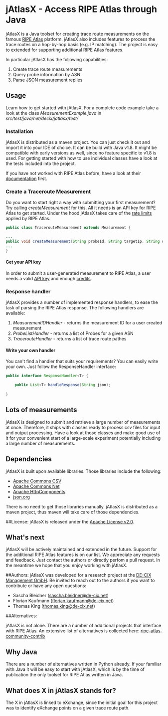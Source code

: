 # jAtlasX - Access RIPE Atlas through Java
jAtlasX is a Java toolset for creating trace route measurements on the famous [RIPE Atlas](https://atlas.ripe.net) platform. jAtlasX also includes features to process the trace routes on a hop-by-hop basis (e.g. IP matching). The project is easy to extended for supporting additional RIPE Atlas features. 

In particular jAtlasX has the following capabilities:

1. Create trace route measurements
2. Query probe information by ASN 
3. Parse JSON measurement replies

## Usage
Learn how to get started with jAtlasX. For a complete code example take a look at the class *MeasurementExample.java* in *src/test/java/net/decix/jatlasx/test/*

### Installation
jAtlasX is distributed as a maven project. You can just check it out and import it into your IDE of choice. It can be build with Java v1.8. It might be compatible with early versions as well, since no feature specific to v1.8 is used. For getting started with how to use individual classes have a look at the tests included into the project. 

If you have not worked with RIPE Atlas before, have a look at their [documentation](https://atlas.ripe.net/docs/) first.

### Create a Traceroute Measurement
Do you want to start right a way with submitting your first measurement? Try calling *createMeasurement* for this. All it needs is an API key for RIPE Atlas to get started. Under the hood jAtlasX takes care of the [rate limits](https://atlas.ripe.net/docs/udm/#rate-limits) applied by RIPE Atlas.  

```java
public class TracerouteMeasurement extends Measurement {

...
public void createMeasurement(String probeId, String targetIp, String description)
...
}
```

#### Get your API key
In order to submit a user-generated measurement to RIPE Atlas, a user needs a valid [API key](https://atlas.ripe.net/docs/keys/) and enough [credits](https://atlas.ripe.net/docs/credits/). 


### Response handler
jAtlasX provides a number of implemented response handlers, to ease the task of parsing the RIPE Atlas response. The following handlers are available:

1. *MeasurementIDHandler* - returns the measurement ID for a user created measurement
2. *ProbeListHandler* - returns a list of Probes for a given ASN
3. *TracerouteHandler* - returns a list of trace route pathes 

#### Write your own handler
You can't find a handler that suits your requirements? You can easily write your own. Just follow the ResponseHandler interface:

```java
public interface ResponseHandler<T> {

	public List<T> handleResponse(String json);
	
}
```
## Lots of measurements
jAtlasX is designed to submit and retrieve a large number of measurements at once. Therefore, it ships with classes ready to process csv files for input and output processing. Have a look at those classes and make good use of it for your convenient start of a large-scale experiment potentially including a large number of measurements.

## Dependencies
jAtlasX is built upon available libraries. Those libraries include the following:

* [Apache Commons CSV](https://commons.apache.org/proper/commons-csv/)
* [Apache Commons Net](https://commons.apache.org/proper/commons-net/)
* [Apache HttpComponents](https://hc.apache.org)
* [json.org](http://www.json.org/java/index.html)

There is no need to get those libraries manually. jAtlasX is distributed as a maven project, thus maven will take care of those dependencies. 

##License: 
jAtlasX is released under the [Apache License v2.0](http://www.apache.org/licenses/LICENSE-2.0.html??). 

## What's next
jAtlasX will be actively maintained and extended in the future. Support for the additional RIPE Atlas features is on our list. We appreciate any requests and feedback. Just contact the authors or directly perfom a pull request. In the meantime we hope that you enjoy working with jAtlasX. 

##Authors:
jAtlasX was developed for a research project at the [DE-CIX Management GmbH](https://www.de-cix.net/). Be invited to reach out to the authors if you want to contribute or have any open questions: 

* Sascha Bleidner (<sascha.bleidner@de-cix.net>)
* Florian Kaufmann (<florian.kaufmann@de-cix.net>)
* Thomas King (<thomas.king@de-cix.net>)


##Alternatives:

jAtlasX is not alone. There are a number of additional projects that interface with RIPE Atlas. An extensive list of alternatives is collected here: 
[ripe-atlas-community-contrib](https://github.com/RIPE-Atlas-Community/ripe-atlas-community-contrib)

## Why Java
There are a number of alternatives written in Python already. If your familiar with Java it will be easy to start with jAtlasX, which is by the time of publication the only toolset for RIPE Atlas written in Java.


## What does X in jAtlasX stands for?
The X in jAtlasX is linked to eXchange, since the initial goal for this project was to identify eXchange points on a given trace route path. 
